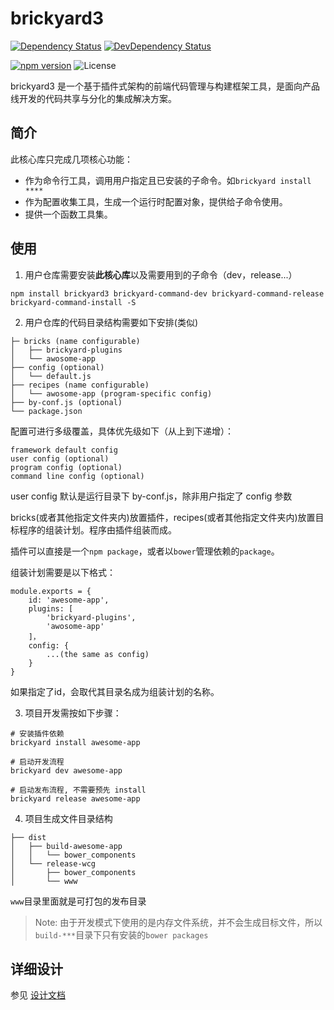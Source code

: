 # brickyard3

[![Dependency Status](https://david-dm.org/draykcirb/brickyard3.svg)](https://david-dm.org/draykcirb/brickyard3)
[![DevDependency Status](https://david-dm.org/draykcirb/brickyard3/dev-status.svg)](https://david-dm.org/draykcirb/brickyard3?type=dev)

[![npm version](https://img.shields.io/npm/v/brickyard3.svg?maxAge=86400)](https://www.npmjs.com/package/brickyard3)
![License](https://img.shields.io/badge/License-MIT-blue.svg?maxAge=86400)

brickyard3 是一个基于插件式架构的前端代码管理与构建框架工具，是面向产品线开发的代码共享与分化的集成解决方案。

## 简介

此核心库只完成几项核心功能：

* 作为命令行工具，调用用户指定且已安装的子命令。如`brickyard install ****`
* 作为配置收集工具，生成一个运行时配置对象，提供给子命令使用。
* 提供一个函数工具集。

## 使用

1. 用户仓库需要安装**此核心库**以及需要用到的子命令（dev，release...）
```
npm install brickyard3 brickyard-command-dev brickyard-command-release brickyard-command-install -S
```

2. 用户仓库的代码目录结构需要如下安排(类似)

```
├─ bricks (name configurable)
│   ├── brickyard-plugins
│   └── awosome-app
├── config (optional)
│   └── default.js
├── recipes (name configurable)
│   └── awosome-app (program-specific config)
├── by-conf.js (optional)
└── package.json
```

配置可进行多级覆盖，具体优先级如下（从上到下递增）：
```
framework default config
user config (optional)
program config (optional)
command line config (optional)
```

user config 默认是运行目录下 by-conf.js，除非用户指定了 config 参数

bricks(或者其他指定文件夹内)放置插件，recipes(或者其他指定文件夹内)放置目标程序的组装计划。程序由插件组装而成。

插件可以直接是一个`npm package`，或者以`bower`管理依赖的`package`。

组装计划需要是以下格式：
```
module.exports = {
	id: 'awesome-app',
	plugins: [
		'brickyard-plugins',
		'awosome-app'
	]，
	config: {
		...(the same as config)
	}
}
```
如果指定了id，会取代其目录名成为组装计划的名称。

3. 项目开发需按如下步骤：

```shell
# 安装插件依赖
brickyard install awesome-app

# 启动开发流程
brickyard dev awesome-app
```

```
# 启动发布流程, 不需要预先 install
brickyard release awesome-app
```

4. 项目生成文件目录结构
```
├── dist
│   ├── build-awesome-app
│   │   └── bower_components
│   └── release-wcg
│       ├── bower_components
│       └── www
```
`www`目录里面就是可打包的发布目录

> Note: 由于开发模式下使用的是内存文件系统，并不会生成目标文件，所以`build-***`目录下只有安装的`bower packages`

## 详细设计

参见 [设计文档](./basement/design.md)
